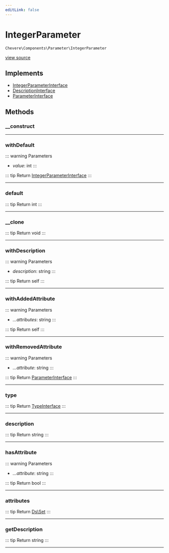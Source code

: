 ```yaml
---
editLink: false
---
```


# IntegerParameter

`Chevere\Components\Parameter\IntegerParameter`

[view source](https://github.com/chevere/chevere/blob/master/src/Chevere/Components/Parameter/IntegerParameter.php)

## Implements

- [IntegerParameterInterface](../../Interfaces/Parameter/IntegerParameterInterface.md)
- [DescriptionInterface](../../Interfaces/Common/DescriptionInterface.md)
- [ParameterInterface](../../Interfaces/Parameter/ParameterInterface.md)

## Methods

### __construct

---

### withDefault

::: warning Parameters
- *value*: int
:::

::: tip Return
[IntegerParameterInterface](../../Interfaces/Parameter/IntegerParameterInterface.md)
:::

---

### default

::: tip Return
int
:::

---

### __clone

::: tip Return
void
:::

---

### withDescription

::: warning Parameters
- *description*: string
:::

::: tip Return
self
:::

---

### withAddedAttribute

::: warning Parameters
- *...attributes*: string
:::

::: tip Return
self
:::

---

### withRemovedAttribute

::: warning Parameters
- *...attribute*: string
:::

::: tip Return
[ParameterInterface](../../Interfaces/Parameter/ParameterInterface.md)
:::

---

### type

::: tip Return
[TypeInterface](../../Interfaces/Type/TypeInterface.md)
:::

---

### description

::: tip Return
string
:::

---

### hasAttribute

::: warning Parameters
- *...attribute*: string
:::

::: tip Return
bool
:::

---

### attributes

::: tip Return
[Ds\Set](https://www.php.net/manual/class.ds\set)
:::

---

### getDescription

::: tip Return
string
:::

---
